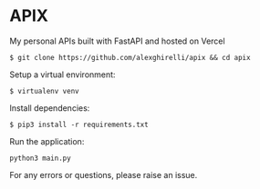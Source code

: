 # APIX

My personal APIs built with FastAPI and hosted on Vercel

```
$ git clone https://github.com/alexghirelli/apix && cd apix
```

Setup a virtual environment:

```
$ virtualenv venv
```

Install dependencies:

```
$ pip3 install -r requirements.txt
```

Run the application:

```
python3 main.py
```

For any errors or questions, please raise an issue.